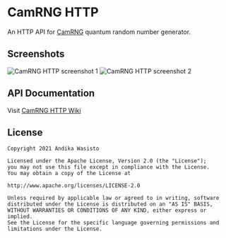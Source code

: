 CamRNG HTTP
===========

An HTTP API for [CamRNG](https://github.com/awasisto/camrng) quantum random number generator.

Screenshots
-----------

![CamRNG HTTP screenshot 1](https://lh3.googleusercontent.com/vjYA8K0jdwoIst_mibni7EQkhV3pMs_RBDyHXCiZNKhj1mU09Ib2Hi2oLZWNy2RUEI7V=w250-rw)
![CamRNG HTTP screenshot 2](https://lh3.googleusercontent.com/m8E0Et3TMRamPdRgr8d7x_fbGMRiZBNWhS6lzhe2v6kr3EPmfdXC63ZvcNqXiWG2oVts=w250-rw)

API Documentation
-----------------

Visit [CamRNG HTTP Wiki](https://github.com/awasisto/camrng-http/wiki)

License
-------

    Copyright 2021 Andika Wasisto

    Licensed under the Apache License, Version 2.0 (the "License");
    you may not use this file except in compliance with the License.
    You may obtain a copy of the License at

    http://www.apache.org/licenses/LICENSE-2.0

    Unless required by applicable law or agreed to in writing, software
    distributed under the License is distributed on an "AS IS" BASIS,
    WITHOUT WARRANTIES OR CONDITIONS OF ANY KIND, either express or implied.
    See the License for the specific language governing permissions and
    limitations under the License.